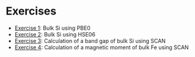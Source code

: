 # Exercises

 - [Exercise 1](exercise1/README.md): Bulk Si using PBE0
 - [Exercise 2](exercise2/README.md): Bulk Si using HSE06
 - [Exercise 3](exercise3/README.md): Calculation of a band gap of bulk Si using SCAN
 - [Exercise 4](exercise4/README.md): Calculation of a magnetic moment of bulk Fe using SCAN

